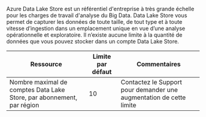 Azure Data Lake Store est un référentiel d'entreprise à très grande échelle pour les charges de travail d'analyse du Big Data. Data Lake Store vous permet de capturer les données de toute taille, de tout type et à toute vitesse d’ingestion dans un emplacement unique en vue d’une analyse opérationnelle et exploratoire. Il n’existe aucune limite à la quantité de données que vous pouvez stocker dans un compte Data Lake Store.

| **Ressource** | **Limite par défaut** | **Commentaires** |
| --- | --- | --- |
| Nombre maximal de comptes Data Lake Store, par abonnement, par région |10 | Contactez le Support pour demander une augmentation de cette limite |

